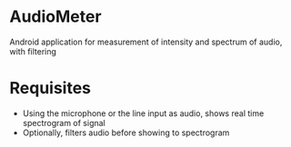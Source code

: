 # AudioMeter
Android application for measurement of intensity and spectrum of audio, with filtering

# Requisites
* Using the microphone or the line input as audio, shows real time spectrogram of signal
* Optionally, filters audio before showing to spectrogram


